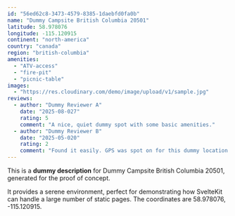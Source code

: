 ```yaml
---
id: "56ed62c8-3473-4579-8385-1daebfd0fa0b"
name: "Dummy Campsite British Columbia 20501"
latitude: 58.978076
longitude: -115.120915
continent: "north-america"
country: "canada"
region: "british-columbia"
amenities:
  - "ATV-access"
  - "fire-pit"
  - "picnic-table"
images:
  - "https://res.cloudinary.com/demo/image/upload/v1/sample.jpg"
reviews:
  - author: "Dummy Reviewer A"
    date: "2025-08-027"
    rating: 5
    comment: "A nice, quiet dummy spot with some basic amenities."
  - author: "Dummy Reviewer B"
    date: "2025-05-020"
    rating: 2
    comment: "Found it easily. GPS was spot on for this dummy location."
---
```


This is a **dummy description** for Dummy Campsite British Columbia 20501, generated for the proof of concept.

It provides a serene environment, perfect for demonstrating how SvelteKit can handle a large number of static pages. The coordinates are 58.978076, -115.120915.
